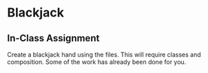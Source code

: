 # Blackjack
## In-Class Assignment

Create a blackjack hand using the files. This will require classes and composition. Some of the work has already been done for you.
